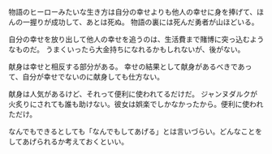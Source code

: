 物語のヒーローみたいな生き方は自分の幸せよりも他人の幸せに身を捧げて、ほんの一握りが成功して、あとは死ぬ。
物語の裏には死んだ勇者が山ほどいる。

自分の幸せを放り出して他人の幸せを追うのは、生活費まで賭博に突っ込むようなものだ。
うまくいったら大金持ちになれるかもしれないが、後がない。

献身は幸せと相反する部分がある。
幸せの結果として献身があるべきであって、自分が幸せでないのに献身しても仕方ない。

献身は人気があるけど、それって便利に使われてるだけだ。
ジャンヌダルクが火炙りにされても誰も助けない。彼女は娯楽でしかなかったから。便利に使われただけ。

なんでもできるとしても「なんでもしてあげる」とは言いづらい。どんなことをしてあげられるか考えておくといい。
